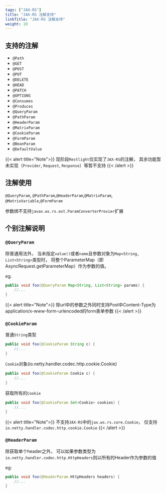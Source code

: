 ```yaml
---
tags: ["JAX-RS"]
title: "JAX-RS 注解支持"
linkTitle: "JAX-RS 注解支持"
weight: 10
---
```


## 支持的注解

- `@Path`
- `@GET`
- `@POST`
- `@PUT`
- `@DELETE`
- `@HEAD`
- `@PATCH`
- `@OPTIONS`
- `@Consumes`
- `@Produces`
- `@QueryParam`
- `@PathParam`
- `@HeaderParam`
- `@MatrixParam`
- `@CookieParam`
- `@FormParam`
- `@BeanParam`
- `@DefaultValue`

{{< alert title="Note">}}
现阶段`Restlight`仅实现了`JAX-RS`的注解， 其余功能暂未实现（`Provider`, `Request`, `Response`）等暂不支持
{{< /alert >}}

## 注解使用

`@QueryParam`, `@PathParam`,`@HeaderParam`,`@MatrixParam`, `@MatrixVariable`,`@FormParam`

参数绑不支持`javax.ws.rs.ext.ParamConverterProvier`扩展

## 个别注解说明

### `@QueryParam`

除普通用法外， 当未指定`value()`或者`name`且参数对象为`Map<String, List<String>`类型时， 将整个ParameterMap（即AsyncRequest.getParameterMap）作为参数的值。

eg.

```java
public void foo(@QueryParam Map<String, List<String> params) {
    //...
}
```
{{< alert title="Note">}}
除url中的参数之外同时支持Post中Content-Type为application/x-www-form-urlencoded的form表单参数
{{< /alert >}}

### `@CookieParam`

普通`String`类型

```java
public void foo(@CookieParam String c) {
    //...
}
```

`Cookie`对象(io.netty.handler.codec.http.cookie.Cookie)

```java
public void foo(@CookieParam Cookie c) {
    //...
}
```

获取所有的`Cookie`

```java
public void foo(@CookieParam Set<Cookie> cookies) {
    //...
}
```

{{< alert title="Note">}}
不支持`JAX-RS`中的`jax.ws.rs.core.Cookie`， 仅支持`io.netty.handler.codec.http.cookie.Cookie`
{{< /alert >}}

### `@HeaderParam`

除获取单个header之外， 可以如果参数类型为`io.netty.handler.codec.http.HttpHeaders`则以所有的Header作为参数的值

eg:

```java
public void foo(@HeaderParam HttpHeaders headers) {
    //...
}
```
